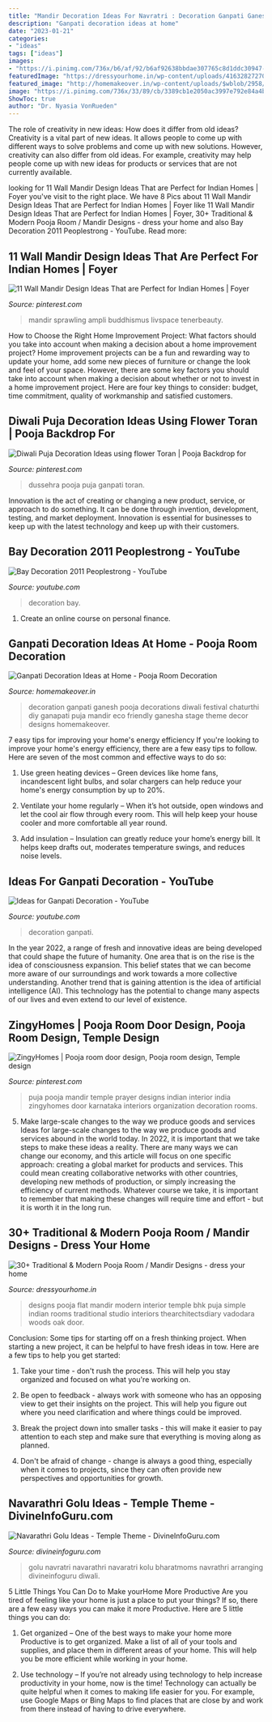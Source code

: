 ```yaml
---
title: "Mandir Decoration Ideas For Navratri : Decoration Ganpati Ganesh Pooja Decorations Diwali Festival Chaturthi Diy Ganapati Puja Mandir Eco Friendly Ganesha Stage Theme Decor Designs Homemakeover"
description: "Ganpati decoration ideas at home"
date: "2023-01-21"
categories:
- "ideas"
tags: ["ideas"]
images:
- "https://i.pinimg.com/736x/b6/af/92/b6af92638bbdae307765c8d1ddc30947--puja-room-prayer-room.jpg"
featuredImage: "https://dressyourhome.in/wp-content/uploads/41632827270_56944c5443_z.jpg"
featured_image: "http://homemakeover.in/wp-content/uploads/$wblob/2958/Pooja-Room-352.jpg"
image: "https://i.pinimg.com/736x/33/89/cb/3389cb1e2050ac3997e792e84a4b28a8.jpg"
ShowToc: true
author: "Dr. Nyasia VonRueden"
---
```



The role of creativity in new ideas: How does it differ from old ideas?
Creativity is a vital part of new ideas. It allows people to come up with different ways to solve problems and come up with new solutions. However, creativity can also differ from old ideas. For example, creativity may help people come up with new ideas for products or services that are not currently available.

	

		
looking for 11 Wall Mandir Design Ideas That are Perfect for Indian Homes | Foyer you've visit to the right place. We have 8 Pics about 11 Wall Mandir Design Ideas That are Perfect for Indian Homes | Foyer like 11 Wall Mandir Design Ideas That are Perfect for Indian Homes | Foyer, 30+ Traditional &amp; Modern Pooja Room / Mandir Designs - dress your home and also Bay Decoration 2011 Peoplestrong - YouTube. Read more:
		
    
## 11 Wall Mandir Design Ideas That Are Perfect For Indian Homes | Foyer

<img loading=lazy src="https://i.pinimg.com/736x/b3/bb/af/b3bbafa730ff76eeaef4a31ece8356ea.jpg" onerror="this.onerror=null;this.src='https://tse1.mm.bing.net/th?id=OIP.qXvSlyXi5FC3bff-rfH0cQHaLH&amp;pid=15.1';" alt="11 Wall Mandir Design Ideas That are Perfect for Indian Homes | Foyer">

_Source: pinterest.com_

>mandir sprawling ampli buddhismus livspace tenerbeauty. 

	

How to Choose the Right Home Improvement Project: What factors should you take into account when making a decision about a home improvement project?
Home improvement projects can be a fun and rewarding way to update your home, add some new pieces of furniture or change the look and feel of your space. However, there are some key factors you should take into account when making a decision about whether or not to invest in a home improvement project. Here are four key things to consider: budget, time commitment, quality of workmanship and satisfied customers.

    
## Diwali Puja Decoration Ideas Using Flower Toran | Pooja Backdrop For

<img loading=lazy src="https://i.pinimg.com/736x/33/89/cb/3389cb1e2050ac3997e792e84a4b28a8.jpg" onerror="this.onerror=null;this.src='https://tse3.mm.bing.net/th?id=OIP.Y5EJboFMEwHeiVuSNRtgsAHaFj&amp;pid=15.1';" alt="Diwali Puja Decoration Ideas using flower Toran | Pooja Backdrop for">

_Source: pinterest.com_

>dussehra pooja puja ganpati toran. 

	

Innovation is the act of creating or changing a new product, service, or approach to do something. It can be done through invention, development, testing, and market deployment. Innovation is essential for businesses to keep up with the latest technology and keep up with their customers.

    
## Bay Decoration 2011 Peoplestrong - YouTube

<img loading=lazy src="https://i.ytimg.com/vi/mRaXwqTWcCY/hqdefault.jpg" onerror="this.onerror=null;this.src='https://tse1.mm.bing.net/th?id=OIP.u0oLpzReDbDvJjP4Ad-faQHaFj&amp;pid=15.1';" alt="Bay Decoration 2011 Peoplestrong - YouTube">

_Source: youtube.com_

>decoration bay. 

	

1. Create an online course on personal finance.

    
## Ganpati Decoration Ideas At Home - Pooja Room Decoration

<img loading=lazy src="http://homemakeover.in/wp-content/uploads/$wblob/2958/Pooja-Room-352.jpg" onerror="this.onerror=null;this.src='https://tse1.mm.bing.net/th?id=OIP.ZMfCdRehyCqC0-5EJK7gFAAAAA&amp;pid=15.1';" alt="Ganpati Decoration Ideas at Home - Pooja Room Decoration">

_Source: homemakeover.in_

>decoration ganpati ganesh pooja decorations diwali festival chaturthi diy ganapati puja mandir eco friendly ganesha stage theme decor designs homemakeover. 

	

7 easy tips for improving your home's energy efficiency
If you're looking to improve your home's energy efficiency, there are a few easy tips to follow. Here are seven of the most common and effective ways to do so:
1) Use green heating devices – Green devices like home fans, incandescent light bulbs, and solar chargers can help reduce your home's energy consumption by up to 20%.

2) Ventilate your home regularly – When it’s hot outside, open windows and let the cool air flow through every room. This will help keep your house cooler and more comfortable all year round.

3) Add insulation – Insulation can greatly reduce your home’s energy bill. It helps keep drafts out, moderates temperature swings, and reduces noise levels.

    
## Ideas For Ganpati Decoration - YouTube

<img loading=lazy src="http://i.ytimg.com/vi/QWdNkGm7vE4/maxresdefault.jpg" onerror="this.onerror=null;this.src='https://tse3.mm.bing.net/th?id=OIP.swJFymHTCpFQU5ISWiIMsQHaEK&amp;pid=15.1';" alt="Ideas for Ganpati Decoration - YouTube">

_Source: youtube.com_

>decoration ganpati. 

	

In the year 2022, a range of fresh and innovative ideas are being developed that could shape the future of humanity. One area that is on the rise is the idea of consciousness expansion. This belief states that we can become more aware of our surroundings and work towards a more collective understanding. Another trend that is gaining attention is the idea of artificial intelligence (AI). This technology has the potential to change many aspects of our lives and even extend to our level of existence.

    
## ZingyHomes | Pooja Room Door Design, Pooja Room Design, Temple Design

<img loading=lazy src="https://i.pinimg.com/736x/b6/af/92/b6af92638bbdae307765c8d1ddc30947--puja-room-prayer-room.jpg" onerror="this.onerror=null;this.src='https://tse2.mm.bing.net/th?id=OIP.reN91SjhCz8WrMNl3D0eWwHaLB&amp;pid=15.1';" alt="ZingyHomes | Pooja room door design, Pooja room design, Temple design">

_Source: pinterest.com_

>puja pooja mandir temple prayer designs indian interior india zingyhomes door karnataka interiors organization decoration rooms. 

	

5) Make large-scale changes to the way we produce goods and services
Ideas for large-scale changes to the way we produce goods and services abound in the world today. In 2022, it is important that we take steps to make these ideas a reality. There are many ways we can change our economy, and this article will focus on one specific approach: creating a global market for products and services. This could mean creating collaborative networks with other countries, developing new methods of production, or simply increasing the efficiency of current methods. Whatever course we take, it is important to remember that making these changes will require time and effort - but it is worth it in the long run.

    
## 30+ Traditional &amp; Modern Pooja Room / Mandir Designs - Dress Your Home

<img loading=lazy src="https://dressyourhome.in/wp-content/uploads/41632827270_56944c5443_z.jpg" onerror="this.onerror=null;this.src='https://tse1.mm.bing.net/th?id=OIP.AWvAlneKZMer1oaTP5AkcAHaE8&amp;pid=15.1';" alt="30+ Traditional &amp; Modern Pooja Room / Mandir Designs - dress your home">

_Source: dressyourhome.in_

>designs pooja flat mandir modern interior temple bhk puja simple indian rooms traditional studio interiors thearchitectsdiary vadodara woods oak door. 

	

Conclusion: Some tips for starting off on a fresh thinking project.
When starting a new project, it can be helpful to have fresh ideas in tow. Here are a few tips to help you get started:
1. Take your time - don't rush the process. This will help you stay organized and focused on what you're working on.

2. Be open to feedback - always work with someone who has an opposing view to get their insights on the project. This will help you figure out where you need clarification and where things could be improved.

3. Break the project down into smaller tasks - this will make it easier to pay attention to each step and make sure that everything is moving along as planned.

4. Don't be afraid of change - change is always a good thing, especially when it comes to projects, since they can often provide new perspectives and opportunities for growth.

    
## Navarathri Golu Ideas - Temple Theme - DivineInfoGuru.com

<img loading=lazy src="https://divineinfoguru.com/wp-content/uploads/2017/09/navarathri-golu-temple-theme-1.jpg" onerror="this.onerror=null;this.src='https://tse4.mm.bing.net/th?id=OIP.lqrf_3ZNQhHrn34XwmjNLAHaF1&amp;pid=15.1';" alt="Navarathri Golu Ideas - Temple Theme - DivineInfoGuru.com">

_Source: divineinfoguru.com_

>golu navratri navarathri navaratri kolu bharatmoms navrathri arranging divineinfoguru diwali. 

	

5 Little Things You Can Do to Make yourHome More Productive
Are you tired of feeling like your home is just a place to put your things? If so, there are a few easy ways you can make it more Productive. Here are 5 little things you can do:
1. Get organized – One of the best ways to make your home more Productive is to get organized. Make a list of all of your tools and supplies, and place them in different areas of your home. This will help you be more efficient while working in your home.

2. Use technology – If you’re not already using technology to help increase productivity in your home, now is the time! Technology can actually be quite helpful when it comes to making life easier for you. For example, use Google Maps or Bing Maps to find places that are close by and work from there instead of having to drive everywhere.


